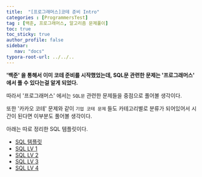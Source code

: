 ```yaml
---
title:  "[프로그래머스]코테 준비 Intro"
categories : [ProgrammersTest]
tag : [백준, 프로그래머스, 알고리즘 문제풀이]
toc: true
toc_sticky: true
author_profile: false
sidebar:
   nav: "docs"
typora-root-url: ../../..
---
```




**'백준' 을 통해서 이미 코테 준비를 시작했었는데, SQL문 관련한 문제는 '프로그래머스' 에서 풀 수 있다는걸 알게 되었다.**

따라서 '프로그래머스' 에서는 `SQL문` 관련한 문제들을 중점으로 풀어볼 생각이다.  

또한 '카카오 코테' 문제와 같이 `기업 코테 문제` 들도 카테고리별로 분류가 되어있어서 시간이 된다면 이부분도 풀어볼 생각이다.

아래는 따로 정리한 SQL 템플릿이다.

- [SQL 템플릿](https://bh946.github.io/programmerstest/(MySQL)SQL-%ED%85%9C%ED%94%8C%EB%A6%BF/)
- [SQL LV 1](https://bh946.github.io/programmerstest/(MySQL)LV-1-%EB%AC%B8%EC%A0%9C-%EB%AA%A8%EC%9D%8C/)
- [SQL LV 2](https://bh946.github.io/programmerstest/(MySQL)LV-2-%EB%AC%B8%EC%A0%9C-%EB%AA%A8%EC%9D%8C/)
- [SQL LV 3](https://bh946.github.io/programmerstest/(MySQL)LV-3-%EB%AC%B8%EC%A0%9C-%EB%AA%A8%EC%9D%8C/)
- [SQL LV 4](https://bh946.github.io/programmerstest/(MySQL)LV-4-%EB%AC%B8%EC%A0%9C-%EB%AA%A8%EC%9D%8C/)

